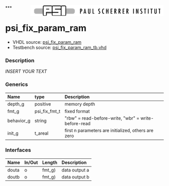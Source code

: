 <img align="right" src="../../doc/psi_logo.png">
***

# psi_fix_param_ram
 - VHDL source: [psi_fix_param_ram](../../hdl/psi_fix_param_ram.vhd)
 - Testbench source: [psi_fix_param_ram_tb.vhd](../../testbench/psi_fix_param_ram_tb/psi_fix_param_ram_tb.vhd)

### Description
*INSERT YOUR TEXT*

### Generics
| Name       | type          | Description                                          |
|:-----------|:--------------|:-----------------------------------------------------|
| depth_g    | positive      | memory depth                                         |
| fmt_g      | psi_fix_fmt_t | fixed format                                         |
| behavior_g | string        | "rbw" = read-before-write, "wbr" = write-before-read |
| init_g     | t_areal       | first n parameters are initialized, others are zero  |

### Interfaces
| Name   | In/Out   | Length   | Description   |
|:-------|:---------|:---------|:--------------|
| douta  | o        | fmt_g)   | data output a |
| doutb  | o        | fmt_g)   | data output b |